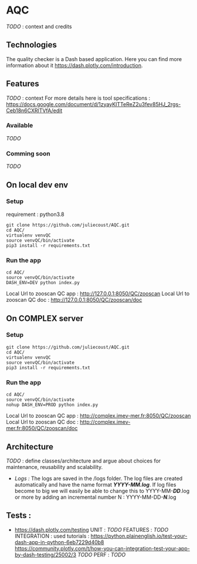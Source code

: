 # AQC
*TODO* : context and credits
## Technologies
The quality checker is a Dash based application. Here you can find more information about it https://dash.plotly.com/introduction.
## Features
*TODO* : context
For more details here is tool specifications : https://docs.google.com/document/d/1zyayKITTeReZ2u3fev85HJ_2rgs-Ceb18n6CXRlTVfA/edit
### Available
*TODO*
### Comming soon
*TODO*

## On local dev env
### Setup
requirement : python3.8

```shell
git clone https://github.com/juliecoust/AQC.git
cd AQC/
virtualenv venvQC
source venvQC/bin/activate
pip3 install -r requirements.txt
```
### Run the app
```shell
cd AQC/
source venvQC/bin/activate
DASH_ENV=DEV python index.py
```
Local Url to zooscan QC app : http://127.0.0.1:8050/QC/zooscan
Local Url to zooscan QC doc : http://127.0.0.1:8050/QC/zooscan/doc

## On COMPLEX server
### Setup
```shell
git clone https://github.com/juliecoust/AQC.git
cd AQC/
virtualenv venvQC
source venvQC/bin/activate
pip3 install -r requirements.txt
```

### Run the app
```shell
cd AQC/
source venvQC/bin/activate
nohup DASH_ENV=PROD python index.py
```

Local Url to zooscan QC app : http://complex.imev-mer.fr:8050/QC/zooscan
Local Url to zooscan QC doc : http://complex.imev-mer.fr:8050/QC/zooscan/doc



## Architecture
*TODO* : define classes/architecture and argue about choices for maintenance, reusability and scalability.
-  *Logs :*
    The logs are saved in the /logs folder. The log files are created automatically and have the name format ***YYYY-MM.log***. 
    If log files become to big we will easily be able to change this to YYYY-MM-***DD***.log or more by adding an incremental number N : YYYY-MM-DD-***N***.log
## Tests :
- https://dash.plotly.com/testing
  UNIT : *TODO*
  FEATURES : *TODO*
  INTEGRATION : used tutorials : https://python.plainenglish.io/test-your-dash-app-in-python-6eb7229d40b8 https://community.plotly.com/t/how-you-can-integration-test-your-app-by-dash-testing/25002/3 *TODO*
  PERF  : *TODO*
